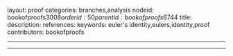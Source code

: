 layout: proof
categories: branches,analysis
nodeid: bookofproofs$3008
orderid: 50
parentid: bookofproofs$6744
title: 
description: 
references: 
keywords: euler's identity,eulers,identity,proof
contributors: bookofproofs

---


---

